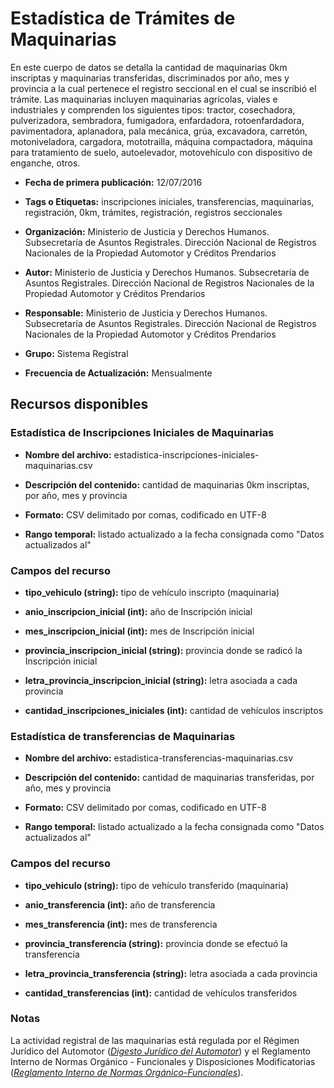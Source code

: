 Estadística de Trámites de Maquinarias
======================================

En este cuerpo de datos se detalla la cantidad de maquinarias 0km inscriptas y maquinarias transferidas, discriminados por año, mes y provincia a la cual pertenece el registro seccional en el cual se inscribió el trámite. Las maquinarias incluyen maquinarias agrícolas, viales e industriales y comprenden los siguientes tipos: tractor, cosechadora, pulverizadora, sembradora, fumigadora, enfardadora, rotoenfardadora, pavimentadora, aplanadora, pala mecánica, grúa, excavadora, carretón, motoniveladora, cargadora, mototrailla, máquina compactadora, máquina para tratamiento de suelo, autoelevador, motovehículo con dispositivo de enganche, otros.

-   **Fecha de primera publicación:** 12/07/2016

-   **Tags o Etiquetas:** inscripciones iniciales, transferencias, maquinarias, registración, 0km, trámites, registración, registros seccionales

-   **Organización:** Ministerio de Justicia y Derechos Humanos. Subsecretaría de Asuntos Registrales. Dirección Nacional de Registros Nacionales de la Propiedad Automotor y Créditos Prendarios

-   **Autor:** Ministerio de Justicia y Derechos Humanos. Subsecretaría de Asuntos Registrales. Dirección Nacional de Registros Nacionales de la Propiedad Automotor y Créditos Prendarios

-   **Responsable:** Ministerio de Justicia y Derechos Humanos. Subsecretaría de Asuntos Registrales. Dirección Nacional de Registros Nacionales de la Propiedad Automotor y Créditos Prendarios

-   **Grupo:** Sistema Registral

-   **Frecuencia de Actualización:** Mensualmente

Recursos disponibles
--------------------

### Estadística de Inscripciones Iniciales de Maquinarias

-   **Nombre del archivo:** estadistica-inscripciones-iniciales-maquinarias.csv

-   **Descripción del contenido:** cantidad de maquinarias 0km inscriptas, por año, mes y provincia

-   **Formato:** CSV delimitado por comas, codificado en UTF-8

-   **Rango temporal:** listado actualizado a la fecha consignada como "Datos actualizados al"

### Campos del recurso

-   **tipo_vehiculo (string):** tipo de vehículo inscripto (maquinaria)

-   **anio_inscripcion_inicial (int):** año de Inscripción inicial

-   **mes_inscripcion_inicial (int):** mes de Inscripción inicial

-   **provincia_inscripcion_inicial (string):** provincia donde se radicó la Inscripción inicial

-   **letra_provincia_inscripcion_inicial (string):** letra asociada a cada provincia

-   **cantidad_inscripciones_iniciales (int):** cantidad de vehículos inscriptos

### Estadística de transferencias de Maquinarias

-   **Nombre del archivo:** estadistica-transferencias-maquinarias.csv

-   **Descripción del contenido:** cantidad de maquinarias transferidas, por año, mes y provincia

-   **Formato:** CSV delimitado por comas, codificado en UTF-8

-   **Rango temporal:** listado actualizado a la fecha consignada como "Datos actualizados al"

### Campos del recurso

-   **tipo_vehiculo (string):** tipo de vehículo transferido (maquinaria)

-   **anio_transferencia (int):** año de transferencia

-   **mes_transferencia (int):** mes de transferencia

-   **provincia_transferencia (string):** provincia donde se efectuó la transferencia

-   **letra_provincia_transferencia (string):** letra asociada a cada provincia

-   **cantidad_transferencias (int):** cantidad de vehículos transferidos

### Notas

La actividad registral de las maquinarias está regulada por el Régimen Jurídico del Automotor ([*Digesto Jurídico del Automotor*](http://www.dnrpa.gov.ar/portal_dnrpa/regimen_juridico/informacion/rja.pdf)) y el Reglamento Interno de Normas Orgánico - Funcionales y Disposiciones Modificatorias ([*Reglamento Interno de Normas Orgánico-Funcionales*](http://www.dnrpa.gov.ar/portal_dnrpa/regimen_juridico/informacion/urinof.htm)).
